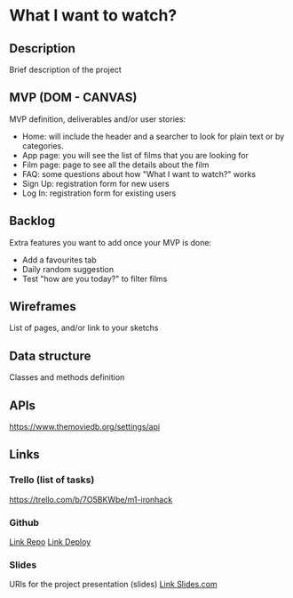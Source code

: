 # What I want to watch?

## Description
Brief description of the project


## MVP (DOM - CANVAS)
MVP definition, deliverables and/or user stories:
- Home: will include the header and a searcher to look for plain text or by categories.
- App page: you will see the list of films that you are looking for
- Film page: page to see all the details about the film
- FAQ: some questions about how "What I want to watch?" works
- Sign Up: registration form for new users
- Log In: registration form for existing users


## Backlog    
Extra features you want to add once your MVP is done:
- Add a favourites tab
- Daily random suggestion
- Test "how are you today?" to filter films


## Wireframes    
List of pages, and/or link to your sketchs


## Data structure
Classes and methods definition


## APIs
https://www.themoviedb.org/settings/api

## Links


### Trello (list of tasks)
https://trello.com/b/7O5BKWbe/m1-ironhack


### Github
[Link Repo](https://github.com/CarlaNavia/whatIwanttowatch)
[Link Deploy](http://github.com)


### Slides
URls for the project presentation (slides)
[Link Slides.com](http://slides.com)
